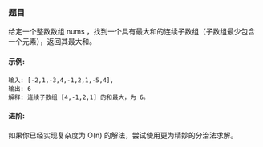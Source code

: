 ### 题目
给定一个整数数组 nums ，找到一个具有最大和的连续子数组（子数组最少包含一个元素），返回其最大和。


#### 示例:
```
输入: [-2,1,-3,4,-1,2,1,-5,4],
输出: 6
解释: 连续子数组 [4,-1,2,1] 的和最大，为 6。

```

#### 进阶:

如果你已经实现复杂度为 O(n) 的解法，尝试使用更为精妙的分治法求解。

<!-- TODO: 整理解法 -->